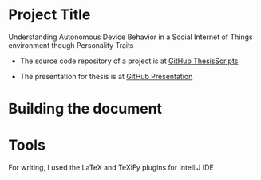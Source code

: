 # Project Title
Understanding Autonomous Device Behavior in a Social Internet of Things environment though Personality Traits

* The source code repository of a project is at [GitHub ThesisScripts](https://github.com/latifaabdullayeva/AutonomousSystemThesis)

* The presentation for thesis is at [GitHub Presentation](https://github.com/latifaabdullayeva/AutonomousSystemThesis/tree/master/Thesis%20Presentation)

# Building the document

# Tools
For writing, I used the LaTeX and TeXiFy plugins for IntelliJ IDE 
